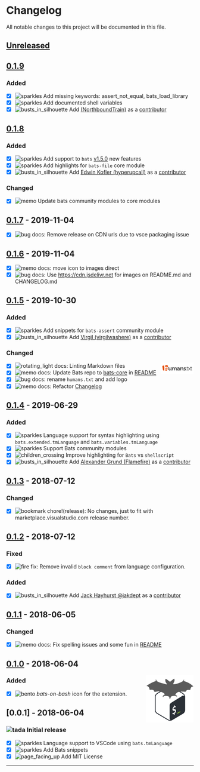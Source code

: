 # Changelog

All notable changes to this project will be documented in this file.

## [Unreleased]

## [0.1.9]

### Added

- [x] ![sparkles][_sparkles] Add missing keywords: assert_not_equal, bats_load_library
- [x] ![sparkles][_sparkles] Add documented shell variables
- [x] ![busts_in_silhouette][_busts_in_silhouette] Add [(NorthboundTrain)](https://github.com/NorthboundTrain) as a [contributor]

## [0.1.8]

### Added

- [x] ![sparkles][_sparkles] Add support to `bats` [v1.5.0](https://github.com/bats-core/bats-core/releases/tag/v1.5.0) new features
- [x] ![sparkles][_sparkles] Add highlights for `bats-file` core module
- [x] ![busts_in_silhouette][_busts_in_silhouette] Add [Edwin Kofler (hyperupcall)](https://github.com/hyperupcall) as a [contributor]

### Changed

- [x] ![memo][_memo] Update bats community modules to core modules

## [0.1.7] - 2019-11-04

- [x] ![bug][_bug] docs: Remove release on CDN urls due to vsce packaging issue

## [0.1.6] - 2019-11-04

- [x] ![memo][_memo] docs: move icon to images direct
- [x] ![bug][_bug] docs: Use https://cdn.jsdelivr.net for images on README.md and CHANGELOG.md

## [0.1.5] - 2019-10-30

### Added

- [x] ![sparkles][_sparkles] Add snippets for `bats-assert` community module
- [x] ![busts_in_silhouette][_busts_in_silhouette] Add [Virgil (virgilwashere)](https://github.com/virgilwashere) as a [contributor]

### Changed

[<img alt="humans.txt" align="right" src="images/humanstxt-isolated-blank.gif">][contributor]

- [x] ![rotating_light][_rotating_light] docs: Linting Markdown files
- [x] ![memo][_memo] docs: Update Bats repo to [bats-core] in [README]
- [x] ![bug][_bug] docs: rename `humans.txt` and add logo
- [x] ![memo][_memo] docs: Refactor [Changelog]

## [0.1.4] - 2019-06-29

### Added

- [x] ![sparkles][_sparkles] Language support for syntax highlighting using `bats.extended.tmLanguage` and `bats.variables.tmLanguage`
- [x] ![sparkles][_sparkles] Support Bats community modules
- [x] ![children_crossing][_children_crossing] Improve highlighting for `Bats` vs `shellscript`
- [x] ![busts_in_silhouette][_busts_in_silhouette] Add [Alexander Grund (Flamefire)](https://github.com/Flamefire) as a [contributor]

## [0.1.3] - 2018-07-12

### Changed

- [x] ![bookmark][_bookmark] chore!(release): No changes, just to fit with marketplace.visualstudio.com release number.

## [0.1.2] - 2018-07-12

### Fixed

- [x] ![fire][_fire] fix: Remove invalid `block comment` from language configuration.

### Added

- [x] ![busts_in_silhouette][_busts_in_silhouette] Add [Jack Hayhurst @jakdept](https://github.com/jakdept) as a [contributor]

## [0.1.1] - 2018-06-05

### Changed

- [x] ![memo][_memo] docs: Fix spelling issues and some fun in [README](/README.md)

## [0.1.0] - 2018-06-04

<img alt="Bats logo" align="right" src="images/icon.png">

### Added

- [x] ![bento][_bento] _bats-on-bash_ icon for the extension.

## [0.0.1] - 2018-06-04

### ![tada][_tada] Initial release

- [x] ![sparkles][_sparkles] Language support to VSCode using `bats.tmLanguage`
- [x] ![sparkles][_sparkles] Add Bats snippets
- [x] ![page_facing_up][_page_facing_up] Add MIT License

---

[README]: <README.md>
[contributor]: <humans.txt>
[Changelog]: <CHANGELOG.md>
[bats-core]: <https://github.com/bats-core/bats-core>
[sBats]: <https://github.com/sstephenson/bats>

[unreleased]: <https://github.com/jetmartin/bats/compare/v0.1.9...HEAD>
[0.1.9]: <https://github.com/jetmartin/bats/compare/v0.1.8...v0.1.9>
[0.1.8]: <https://github.com/jetmartin/bats/compare/v0.1.7...v0.1.8>
[0.1.7]: <https://github.com/jetmartin/bats/compare/v0.1.6...v0.1.7>
[0.1.6]: <https://github.com/jetmartin/bats/compare/v0.1.5...v0.1.6>
[0.1.5]: <https://github.com/jetmartin/bats/compare/v0.1.4...v0.1.5>
[0.1.4]: <https://github.com/jetmartin/bats/compare/v0.1.3...v0.1.4>
[0.1.3]: <https://github.com/jetmartin/bats/compare/v0.1.2...v0.1.3>
[0.1.2]: <https://github.com/jetmartin/bats/compare/v0.1.1...v0.1.2>
[0.1.1]: <https://github.com/jetmartin/bats/compare/v0.1.0...v0.1.1>
[0.1.0]: <https://github.com/jetmartin/bats/compare/v0.0.1...v0.1.0>

[_bento]: <https://cdn.jsdelivr.net/gh/jetmartin/bats/images/_bento.png>
[_bookmark]: <https://cdn.jsdelivr.net/gh/jetmartin/bats/images/_bookmark.png>
[_busts_in_silhouette]: <https://cdn.jsdelivr.net/gh/jetmartin/bats/images/_busts_in_silhouette.png>
[_bug]: <https://cdn.jsdelivr.net/gh/jetmartin/bats/images/_bug.png>
[_children_crossing]: <https://cdn.jsdelivr.net/gh/jetmartin/bats/images/_children_crossing.png>
[_fire]: <https://cdn.jsdelivr.net/gh/jetmartin/bats/images/_fire.png>
[_memo]: <https://cdn.jsdelivr.net/gh/jetmartin/bats/images/_memo.png>
[_pencil2]: <https://cdn.jsdelivr.net/gh/jetmartin/bats/images/_pencil2.png>
[_page_facing_up]: <https://cdn.jsdelivr.net/gh/jetmartin/bats/images/_page_facing_up.png>
[_rotating_light]: <https://cdn.jsdelivr.net/gh/jetmartin/bats/images/_rotating_light.png>
[_sparkles]: <https://cdn.jsdelivr.net/gh/jetmartin/bats/images/_sparkles.png>
[_tada]: <https://cdn.jsdelivr.net/gh/jetmartin/bats/images/_tada.png>